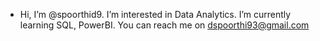 - Hi, I’m @spoorthid9. I’m interested in Data Analytics. I’m currently learning SQL, PowerBI. You can reach me on dspoorthi93@gmail.com

<!---
spoorthid9/spoorthid9 is a ✨ special ✨ repository because its `README.md` (this file) appears on your GitHub profile.
You can click the Preview link to take a look at your changes.
--->
